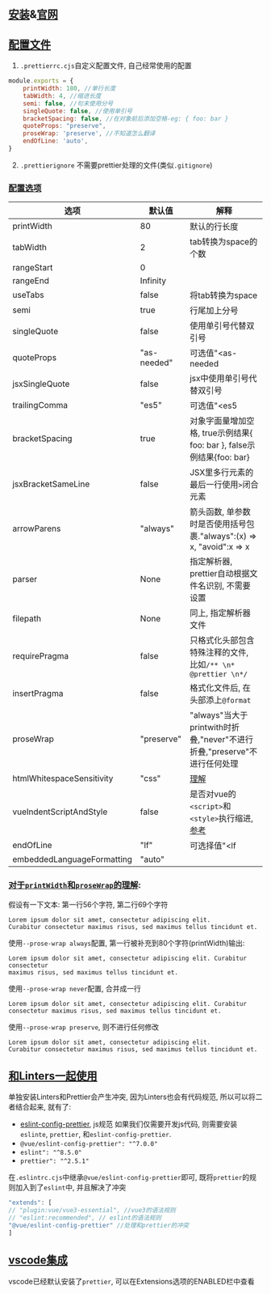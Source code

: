 ## [安装](https://prettier.io/docs/en/install.html)&[官网](https://prettier.io/docs/en/index.html)

## [配置文件](https://prettier.io/docs/en/configuration.html)
1. `.prettierrc.cjs`自定义配置文件, 自己经常使用的配置
```js
module.exports = {
    printWidth: 180, //单行长度
    tabWidth: 4, //缩进长度
    semi: false, //句末使用分号
    singleQuote: false, //使用单引号
    bracketSpacing: false, //在对象前后添加空格-eg: { foo: bar }
    quoteProps: "preserve",
    proseWrap: 'preserve', //不知道怎么翻译
    endOfLine: 'auto',
}
```
2. `.prettierignore` 不需要prettier处理的文件(类似`.gitignore`)

### [配置选项](https://prettier.io/docs/en/options.html)
选项|默认值|解释
--|--|--
printWidth|80|默认的行长度
tabWidth|2|tab转换为space的个数
rangeStart|0|
rangeEnd|Infinity|
useTabs|false|将tab转换为space
semi|true|行尾加上分号
singleQuote|false|使用单引号代替双引号
quoteProps|"as-needed"|可选值"<as-needed|consistent|preserve>"
jsxSingleQuote|false|jsx中使用单引号代替双引号
trailingComma|"es5"|可选值"<es5|none|all>", 多行情况下，在末尾增加逗号
bracketSpacing|true|对象字面量增加空格, true示例结果{ foo: bar }, false示例结果{foo: bar}
jsxBracketSameLine|false|JSX里多行元素的最后一行使用`>`闭合元素
arrowParens|"always"|箭头函数, 单参数时是否使用括号包裹."always":(x) => x, "avoid":x => x
parser|None|指定解析器, prettier自动根据文件名识别, 不需要设置
filepath|None|同上, 指定解析器文件
requirePragma|false|只格式化头部包含特殊注释的文件, 比如`/** \n* @prettier \n*/`
insertPragma|false|格式化文件后, 在头部添上`@format`
proseWrap|"preserve"|"always"当大于printwith时折叠,"never"不进行折叠,"preserve"不进行任何处理
htmlWhitespaceSensitivity|"css"|[理解](https://prettier.io/blog/2018/11/07/1.15.0.html#whitespace-sensitive-formatting)
vueIndentScriptAndStyle|false|是否对vue的`<script>`和`<style>`执行缩进,[参考](https://github.com/prettier/prettier/issues/3888#issuecomment-459521863)
endOfLine|"lf"|可选择值"<lf|crlf|cr|auto>", 行结尾是`\n`(默认),还是`\r\n`
embeddedLanguageFormatting|"auto"|


### [对于`printWidth`和`proseWrap`的理解](https://github.com/prettier/prettier/issues/6488):
假设有一下文本:
第一行56个字符, 第二行69个字符
```
Lorem ipsum dolor sit amet, consectetur adipiscing elit.
Curabitur consectetur maximus risus, sed maximus tellus tincidunt et.
```
使用`--prose-wrap always`配置, 第一行被补充到80个字符(printWidth)输出:
```
Lorem ipsum dolor sit amet, consectetur adipiscing elit. Curabitur consectetur
maximus risus, sed maximus tellus tincidunt et.
```
使用`--prose-wrap never`配置, 合并成一行
```
Lorem ipsum dolor sit amet, consectetur adipiscing elit. Curabitur consectetur maximus risus, sed maximus tellus tincidunt et.
```
使用`--prose-wrap preserve`, 则不进行任何修改
```
Lorem ipsum dolor sit amet, consectetur adipiscing elit.
Curabitur consectetur maximus risus, sed maximus tellus tincidunt et.
```


## [和Linters一起使用](https://prettier.io/docs/en/integrating-with-linters.html)
单独安装Linters和Prettier会产生冲突, 因为Linters也会有代码规范, 所以可以将二者结合起来, 就有了:
- [eslint-config-prettier](https://github.com/prettier/eslint-config-prettier), js规范
如果我们仅需要开发js代码, 则需要安装`eslinte`, `prettier`, 和`eslint-config-prettier`.
- `@vue/eslint-config-prettier": "^7.0.0"`
- `eslint": "^8.5.0"`
- `prettier": "^2.5.1"`

在`.eslintrc.cjs`中继承`@vue/eslint-config-prettier`即可, 既将`prettier`的规则加入到了`eslint`中, 并且解决了冲突
```js
"extends": [
// "plugin:vue/vue3-essential", //vue3的语法规则
// "eslint:recommended", // eslint的语法规则
"@vue/eslint-config-prettier" //处理和prettier的冲突
]
```

## [vscode集成](https://github.com/prettier/prettier-vscode)
vscode已经默认安装了`prettier`, 可以在Extensions选项的ENABLED栏中查看






